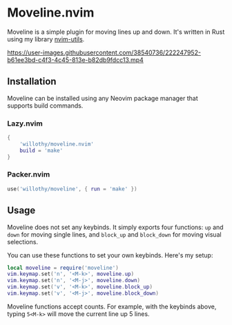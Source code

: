 # Moveline.nvim

Moveline is a simple plugin for moving lines up and down. It's written in Rust using my library [nvim-utils](https://github.com/willothy/nvim-utils).


https://user-images.githubusercontent.com/38540736/222247952-b61ee3bd-c4f3-4c45-813e-b82db9fdcc13.mp4


## Installation

Moveline can be installed using any Neovim package manager that supports build commands.

### Lazy.nvim

```lua
{
    'willothy/moveline.nvim'
    build = 'make'
}
```

### Packer.nvim

```lua
use('willothy/moveline', { run = 'make' })
```

## Usage

Moveline does not set any keybinds. It simply exports four functions: `up` and `down` for moving single lines, and `block_up` and `block_down` for moving visual selections.

You can use these functions to set your own keybinds. Here's my setup:

```lua
local moveline = require('moveline')
vim.keymap.set('n', '<M-k>', moveline.up)
vim.keymap.set('n', '<M-j>', moveline.down)
vim.keymap.set('v', '<M-k>', moveline.block_up)
vim.keymap.set('v', '<M-j>', moveline.block_down)
```

Moveline functions accept counts. For example, with the keybinds above, typing `5<M-k>` will move 
the current line up 5 lines.
